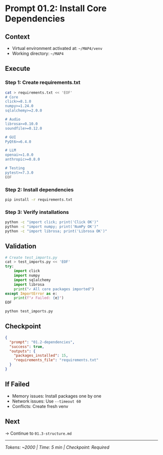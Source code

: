 # Prompt 01.2: Install Core Dependencies

## Context
- Virtual environment activated at: `~/MAP4/venv`
- Working directory: `~/MAP4`

## Execute

### Step 1: Create requirements.txt
```bash
cat > requirements.txt << 'EOF'
# Core
click>=8.1.0
numpy>=1.24.0
sqlalchemy>=2.0.0

# Audio
librosa>=0.10.0
soundfile>=0.12.0

# GUI
PyQt6>=6.4.0

# LLM
openai>=1.0.0
anthropic>=0.8.0

# Testing
pytest>=7.3.0
EOF
```

### Step 2: Install dependencies
```bash
pip install -r requirements.txt
```

### Step 3: Verify installations
```bash
python -c "import click; print('Click OK')"
python -c "import numpy; print('NumPy OK')"
python -c "import librosa; print('Librosa OK')"
```

## Validation
```python
# Create test_imports.py
cat > test_imports.py << 'EOF'
try:
    import click
    import numpy
    import sqlalchemy
    import librosa
    print("✓ All core packages imported")
except ImportError as e:
    print(f"✗ Failed: {e}")
EOF

python test_imports.py
```

## Checkpoint
```json
{
  "prompt": "01.2-dependencies",
  "success": true,
  "outputs": {
    "packages_installed": 15,
    "requirements_file": "requirements.txt"
  }
}
```

## If Failed
- Memory issues: Install packages one by one
- Network issues: Use `--timeout 60`
- Conflicts: Create fresh venv

## Next
→ Continue to `01.3-structure.md`

---
*Tokens: ~2000 | Time: 5 min | Checkpoint: Required*
